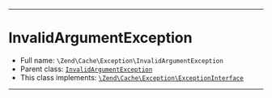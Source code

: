 ***

# InvalidArgumentException

* Full name: `\Zend\Cache\Exception\InvalidArgumentException`
* Parent class: [`InvalidArgumentException`](../../../InvalidArgumentException.md)
* This class implements:
  [`\Zend\Cache\Exception\ExceptionInterface`](./ExceptionInterface.md)

***

